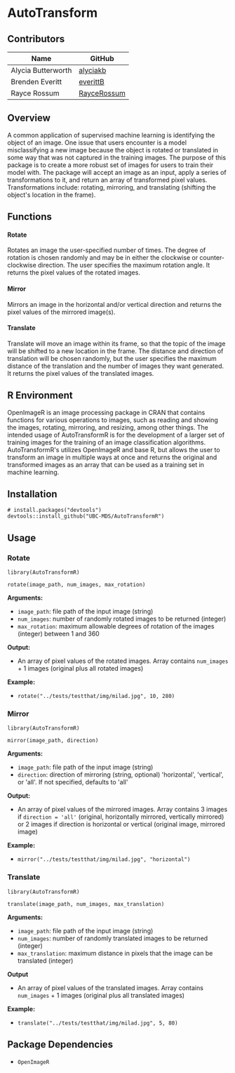 # AutoTransform

## Contributors

| Name | GitHub |
|---|---|
| Alycia Butterworth | [alyciakb](https://github.com/alyciakb) |
| Brenden Everitt | [everittB](https://github.com/everittB) |
| Rayce Rossum | [RayceRossum](https://github.com/RayceRossum) |


## Overview

A common application of supervised machine learning is identifying the object of an image. One issue that users encounter is a model misclassifying a new image because the object is rotated or translated in some way that was not captured in the training images. The purpose of this package is to create a more robust set of images for users to train their model with. The package will accept an image as an input, apply a series of transformations to it, and return an array of transformed pixel values. Transformations include: rotating, mirroring, and translating (shifting the object's location in the frame).


## Functions

#### Rotate

Rotates an image the user-specified number of times. The degree of rotation is chosen randomly and may be in either the clockwise or counter-clockwise direction. The user specifies the maximum rotation angle. It returns the pixel values of the rotated images.

#### Mirror

Mirrors an image in the horizontal and/or vertical direction and returns the pixel values of the mirrored image(s).

#### Translate

Translate will move an image within its frame, so that the topic of the image will be shifted to a new location in the frame. The distance and direction of translation will be chosen randomly, but the user specifies the maximum distance of the translation and the number of images they want generated. It returns the pixel values of the translated images.


## R Environment

OpenImageR is an image processing package in CRAN that contains functions for various operations to images, such as reading and showing the images, rotating, mirroring, and resizing, among other things. The intended usage of AutoTransformR is for the development of a larger set of training images for the training of an image classification algorithms. AutoTransformR's utilizes OpenImageR and base R, but allows the user to transform an image in multiple ways at once and returns the original and transformed images as an array that can be used as a training set in machine learning.


## Installation

```
# install.packages("devtools")
devtools::install_github("UBC-MDS/AutoTransformR")
```


## Usage

### Rotate

`library(AutoTransformR)`

`rotate(image_path, num_images, max_rotation)`

**Arguments:**

- `image_path`: file path of the input image (string)
- `num_images`: number of randomly rotated images to be returned (integer)
- `max_rotation`: maximum allowable degrees of rotation of the images (integer) between 1 and 360

**Output:**

- An array of pixel values of the rotated images. Array contains `num_images` + 1 images (original plus all rotated images)

**Example:**

- `rotate("../tests/testthat/img/milad.jpg", 10, 280)`


### Mirror

`library(AutoTransformR)`

`mirror(image_path, direction)`

**Arguments:**

- `image_path`: file path of the input image (string)
- `direction`: direction of mirroring (string, optional) 'horizontal', 'vertical', or 'all'. If not specified, defaults to 'all'

**Output:**

- An array of pixel values of the mirrored images. Array contains 3 images if `direction = 'all'` (original, horizontally mirrored, vertically mirrored) or 2 images if direction is horizontal or vertical (original image, mirrored image)

**Example:**

- `mirror("../tests/testthat/img/milad.jpg", "horizontal")`


### Translate

`library(AutoTransformR)`

`translate(image_path, num_images, max_translation)`

**Arguments:**

- `image_path`: file path of the input image (string)
- `num_images`: number of randomly translated images to be returned (integer)
- `max_translation`: maximum distance in pixels that the image can be translated (integer)

**Output**

- An array of pixel values of the translated images. Array contains `num_images` + 1 images (original plus all translated images)

**Example:**

- `translate("../tests/testthat/img/milad.jpg", 5, 80)`


## Package Dependencies

- `OpenImageR`

